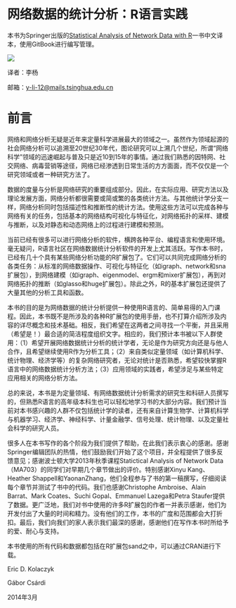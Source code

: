 # 网络数据的统计分析：R语言实践

本书为Springer出版的[Statistical Analysis of Network Data with R](http://www.springer.com/statistics/computational+statistics/book/978-1-4939-0982-7)一书中文译本，使用GitBook进行编写管理。

![](cover_small.jpg)

译者：李杨

邮箱：y-li-12@mails.tsinghua.edu.cn

# 前言

网络和网络分析无疑是近年来定量科学进展最大的领域之一。虽然作为领域起源的社会网络分析可以追溯至20世纪30年代，图论研究可以上溯几个世纪，所谓“网络科学”领域的迅速崛起与普及只是近10到15年的事情。通过我们熟悉的因特网、社交网络、病毒营销等途径，网络已经渗透到日常生活的方方面面，而不仅仅是一个研究领域或者一种研究方法了。

数据的度量与分析是网络研究的重要组成部分。因此，在实际应用、研究方法以及理论发展方面，网络分析都很需要或简或繁的各类统计方法。与其他统计学分支一样，网络分析同时包括描述性和推断性的统计方法。使用这些方法可以完成各种与网络有关的任务，包括基本的网络结构可视化与特征化，对网络拓扑的采样、建模与推断，以及对静态和动态网络上的过程进行建模和预测。

当前已经有很多可以进行网络分析的软件，横跨各种平台、编程语言和使用环境。毫无疑问，R语言社区在网络数据统计分析软件的开发上尤其活跃。写作本书时，已经有几十个具有某些网络分析功能的R扩展包了。它们可以共同完成网络分析的各类任务：从标准的网络数据操作、可视化与特征化（如igraph、network和sna扩展包），到网络建模（如igraph、eigenmodel、ergm和mixer扩展包），再到对网络拓扑的推断（如glasso和huge扩展包）。除此之外，R的基本扩展包还提供了大量其他的分析工具和函数。

本书的目的是为网络数据的统计分析提供一种使用R语言的、简单易得的入门课程。因此，本书既不是所涉及的各种R扩展包的使用手册，也不打算介绍所涉及内容的详尽概念和技术基础。相反，我们希望在这两者之间寻找一个平衡，并且采用（希望是！）最合适的简洁程度组织文字。相应的，我们预计本书被以下人群使用：（1）希望开展网络数据统计分析的统计学者，无论是作为研究方向还是与他人合作，且希望继续使用R作为分析工具；（2）来自类似定量领域（如计算机科学、统计物理、经济学等）的复杂网络研究者，无论对统计是否熟悉，希望较快掌握R语言中的网络数据统计分析方法；（3）应用领域的实践者，希望涉足与某些特定应用相关的网络分析方法。

总的来说，本书是为定量领域、有网络数据统计分析需求的研究生和科研人员撰写的，但熟悉R语言的高年级本科生也可以轻松地学习书的大部分内容。我们预计当前对本书感兴趣的人群不仅包括统计学的读者，还有来自计算生物学、计算机科学与机器学习、经济学、神经科学、计量金融学、信号处理、统计物理、以及定量社会科学的研究人员。

很多人在本书写作的各个阶段为我们提供了帮助，在此我们表示衷心的感谢。感谢Springer编辑团队的热情，他们鼓励我们开始了这个项目，并全程提供了很多反馈意见；感谢波士顿大学2013年秋季课程Statictical Analysis of Network Data（MA703）的同学们对早期几个章节做出的评价。特别感谢Xinyu Kang、Heather Shappell和YaonanZhang，他们全程参与了书的第一稿撰写，仔细阅读每个章节并测试了书中的代码。我们也感谢Christophe Ambroise、Alain Barrat、Mark Coates、Suchi Gopal、Emmanuel Lazega和Petra Staufer提供了数据。更广泛地，我们对书中使用的许多R扩展包的作者一并表示感谢，他们为开发付出了大量的时间和精力。没有他们的工作，本书的广度和范围都会大打折扣。最后，我们向我们的家人表示我们最深的感谢，感谢他们在写作本书时所给予的爱、耐心与支持。

本书使用的所有代码和数据都包括在R扩展包sand之中，可以通过CRAN进行下载。

Eric D. Kolaczyk

Gábor Csárdi

2014年3月

